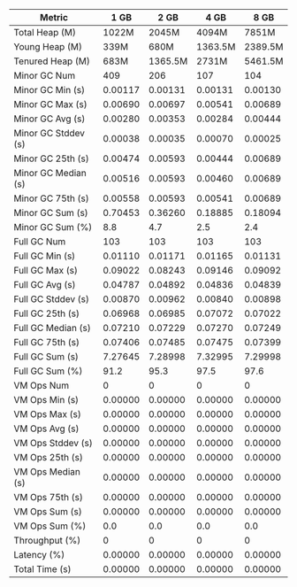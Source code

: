 | Metric | 1 GB | 2 GB | 4 GB | 8 GB |
|------|----|----|----|----|
| Total Heap (M) | 1022M | 2045M | 4094M | 7851M |
| Young Heap (M) | 339M | 680M | 1363.5M | 2389.5M |
| Tenured Heap (M) | 683M | 1365.5M | 2731M | 5461.5M |
| Minor GC Num | 409 | 206 | 107 | 104 |
| Minor GC Min (s) | 0.00117 | 0.00131 | 0.00131 | 0.00130 |
| Minor GC Max (s) | 0.00690 | 0.00697 | 0.00541 | 0.00689 |
| Minor GC Avg (s) | 0.00280 | 0.00353 | 0.00284 | 0.00444 |
| Minor GC Stddev (s) | 0.00038 | 0.00035 | 0.00070 | 0.00025 |
| Minor GC 25th (s) | 0.00474 | 0.00593 | 0.00444 | 0.00689 |
| Minor GC Median (s) | 0.00516 | 0.00593 | 0.00460 | 0.00689 |
| Minor GC 75th (s) | 0.00558 | 0.00593 | 0.00541 | 0.00689 |
| Minor GC Sum (s) | 0.70453 | 0.36260 | 0.18885 | 0.18094 |
| Minor GC Sum (%) | 8.8 | 4.7 | 2.5 | 2.4 |
| Full GC Num | 103 | 103 | 103 | 103 |
| Full GC Min (s) | 0.01110 | 0.01171 | 0.01165 | 0.01131 |
| Full GC Max (s) | 0.09022 | 0.08243 | 0.09146 | 0.09092 |
| Full GC Avg (s) | 0.04787 | 0.04892 | 0.04836 | 0.04839 |
| Full GC Stddev (s) | 0.00870 | 0.00962 | 0.00840 | 0.00898 |
| Full GC 25th (s) | 0.06968 | 0.06985 | 0.07072 | 0.07022 |
| Full GC Median (s) | 0.07210 | 0.07229 | 0.07270 | 0.07249 |
| Full GC 75th (s) | 0.07406 | 0.07485 | 0.07475 | 0.07399 |
| Full GC Sum (s) | 7.27645 | 7.28998 | 7.32995 | 7.29998 |
| Full GC Sum (%) | 91.2 | 95.3 | 97.5 | 97.6 |
| VM Ops Num | 0 | 0 | 0 | 0 |
| VM Ops Min (s) | 0.00000 | 0.00000 | 0.00000 | 0.00000 |
| VM Ops Max (s) | 0.00000 | 0.00000 | 0.00000 | 0.00000 |
| VM Ops Avg (s) | 0.00000 | 0.00000 | 0.00000 | 0.00000 |
| VM Ops Stddev (s) | 0.00000 | 0.00000 | 0.00000 | 0.00000 |
| VM Ops 25th (s) | 0.00000 | 0.00000 | 0.00000 | 0.00000 |
| VM Ops Median (s) | 0.00000 | 0.00000 | 0.00000 | 0.00000 |
| VM Ops 75th (s) | 0.00000 | 0.00000 | 0.00000 | 0.00000 |
| VM Ops Sum (s) | 0.00000 | 0.00000 | 0.00000 | 0.00000 |
| VM Ops Sum (%) | 0.0 | 0.0 | 0.0 | 0.0 |
| Throughput (%) | 0 | 0 | 0 | 0 |
| Latency (%) | 0.00000 | 0.00000 | 0.00000 | 0.00000 |
| Total Time (s) | 0.00000 | 0.00000 | 0.00000 | 0.00000 |
